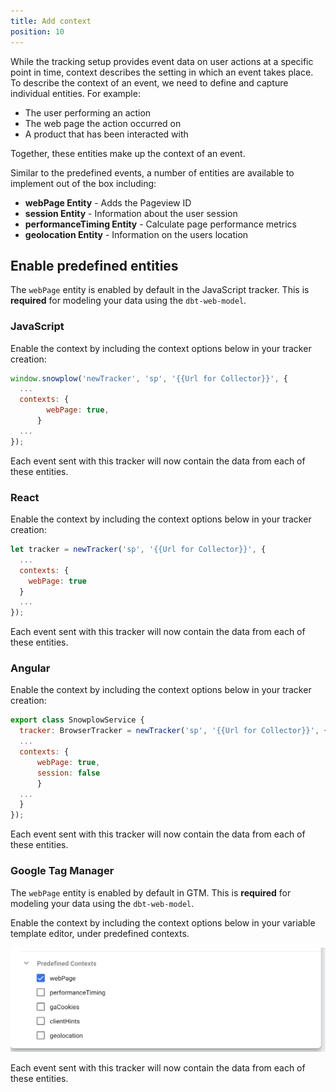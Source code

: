 ```yaml
---
title: Add context
position: 10
---
```


While the tracking setup provides event data on user actions at a specific point in time, context describes the setting in which an event takes place. To describe the context of an event, we need to define and capture individual entities. For example:

- The user performing an action
- The web page the action occurred on
- A product that has been interacted with

Together, these entities make up the context of an event.

Similar to the predefined events, a number of entities are available to implement out of the box including:

- **webPage Entity** - Adds the Pageview ID
- **session Entity** - Information about the user session
- **performanceTiming Entity** - Calculate page performance metrics
- **geolocation Entity** - Information on the users location

## Enable predefined entities

The `webPage` entity is enabled by default in the JavaScript tracker. This is **required** for modeling your data using the `dbt-web-model`.

### JavaScript

Enable the context by including the context options below in your tracker creation:

```javascript
window.snowplow('newTracker', 'sp', '{{Url for Collector}}', {
  ...
  contexts: {
        webPage: true,
      }
  ...
});
```

Each event sent with this tracker will now contain the data from each of these entities.

### React

Enable the context by including the context options below in your tracker creation:

```javascript
let tracker = newTracker('sp', '{{Url for Collector}}', {
  ...
  contexts: {
    webPage: true
  }
  ...
});
```

Each event sent with this tracker will now contain the data from each of these entities.

### Angular

Enable the context by including the context options below in your tracker creation:

```javascript
export class SnowplowService {
  tracker: BrowserTracker = newTracker('sp', '{{Url for Collector}}', {
  ...
  contexts: {
      webPage: true,
      session: false
      }
  ...
  }
});
```

Each event sent with this tracker will now contain the data from each of these entities.

### Google Tag Manager

The `webPage` entity is enabled by default in GTM. This is **required** for modeling your data using the `dbt-web-model`.

Enable the context by including the context options below in your variable template editor, under predefined contexts.

![Webpage Context](./images/tracking/webpage_context.png)

Each event sent with this tracker will now contain the data from each of these entities.
